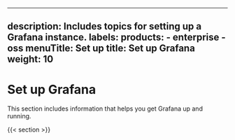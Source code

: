 -----

## description: Includes topics for setting up a Grafana instance. labels: products: - enterprise - oss menuTitle: Set up title: Set up Grafana weight: 10

# Set up Grafana

This section includes information that helps you get Grafana up and running.

{{\< section \>}}
